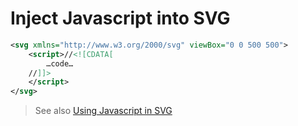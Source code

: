 # Inject Javascript into SVG

```xml
<svg xmlns="http://www.w3.org/2000/svg" viewBox="0 0 500 500">
    <script>//<![CDATA[
        …code…
    //]]>
    </script>
</svg>
```

> See also [Using Javascript in SVG][using-js-in-svg]

[using-js-in-svg]: http://thenewcode.com/1094/Using-JavaScript-in-SVG
